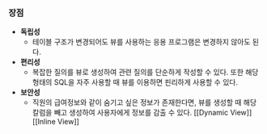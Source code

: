 ### 장점
- **독립성**
	- 테이블 구조가 변경되어도 뷰를 사용하는 응용 프로그램은 변경하지 않아도 된다.
- **편리성**
	- 복잡한 질의를 뷰로 생성하여 관련 질의를 단순하게 작성할 수 있다. 또한 해당 형태의 SQL을 자주 사용할 때 뷰를 이용하면 핀리하게 사용할 수 있다.
- **보안성**
	- 직원의 급여정보와 같이 숨기고 싶은 정보가 존재한다면, 뷰를 생성할 때 해당 칼럼을 빼고 생성하여 사용자에게 정보를 감출 수 있다.
[[Dynamic View]]
[[Inline View]]

